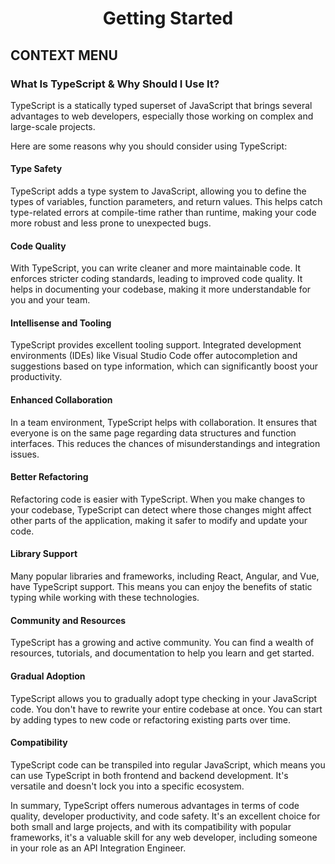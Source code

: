 <h1 align="center">Getting Started</h1>

## CONTEXT MENU


### What Is TypeScript & Why Should I Use It?

TypeScript is a statically typed superset of JavaScript that brings several advantages to web developers, especially those working on complex and large-scale projects. 

Here are some reasons why you should consider using TypeScript:

#### Type Safety
TypeScript adds a type system to JavaScript, allowing you to define the types of variables, function parameters, and return values.
This helps catch type-related errors at compile-time rather than runtime, making your code more robust and less prone to unexpected bugs.

#### Code Quality
With TypeScript, you can write cleaner and more maintainable code. It enforces stricter coding standards, leading to improved code quality. 
It helps in documenting your codebase, making it more understandable for you and your team.

#### Intellisense and Tooling
TypeScript provides excellent tooling support. Integrated development environments (IDEs) like Visual Studio Code offer autocompletion and suggestions based on type information, which can significantly boost your productivity.

#### Enhanced Collaboration
In a team environment, TypeScript helps with collaboration. It ensures that everyone is on the same page regarding data structures and function interfaces. 
This reduces the chances of misunderstandings and integration issues.

#### Better Refactoring
Refactoring code is easier with TypeScript. When you make changes to your codebase, TypeScript can detect where those changes might affect other parts of the application, making it safer to modify and update your code.

#### Library Support
Many popular libraries and frameworks, including React, Angular, and Vue, have TypeScript support. This means you can enjoy the benefits of static typing while working with these technologies.

#### Community and Resources
TypeScript has a growing and active community. You can find a wealth of resources, tutorials, and documentation to help you learn and get started.

#### Gradual Adoption
TypeScript allows you to gradually adopt type checking in your JavaScript code. You don't have to rewrite your entire codebase at once. You can start by adding types to new code or refactoring existing parts over time.

#### Compatibility
TypeScript code can be transpiled into regular JavaScript, which means you can use TypeScript in both frontend and backend development. It's versatile and doesn't lock you into a specific ecosystem.

In summary, TypeScript offers numerous advantages in terms of code quality, developer productivity, and code safety. It's an excellent choice for both small and large projects, and with its compatibility with popular frameworks, it's a valuable skill for any web developer, including someone in your role as an API Integration Engineer.
